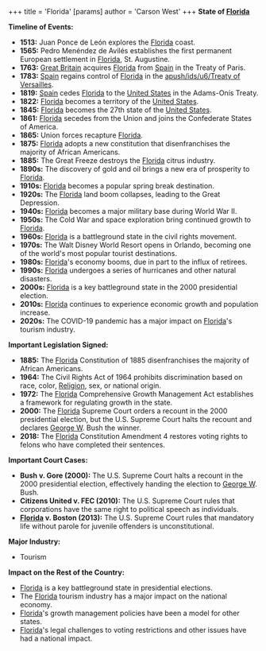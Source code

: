 +++
 title = 'Florida'
[params]
	author = 'Carson West'
+++
**State of [Florida](./../florida/)**

**Timeline of Events:**

* **1513:** Juan Ponce de León explores the [Florida](./../florida/) coast.
* **1565:** Pedro Menéndez de Avilés establishes the first permanent European settlement in [Florida](./../florida/), St. Augustine.
* **1763:** [Great Britain](./../great-britain/) acquires [Florida](./../florida/) from [Spain](./../spain/) in the Treaty of Paris.
* **1783:** [Spain](./../spain/) regains control of [Florida](./../florida/) in the [apush/ids/u6/Treaty of Versailles](./../apush/ids/u6/treaty-of-versailles/).
* **1819:** [Spain](./../spain/) cedes [Florida](./../florida/) to the [United States](./../united-states/) in the Adams-Onís Treaty.
* **1822:** [Florida](./../florida/) becomes a territory of the [United States](./../united-states/).
* **1845:** [Florida](./../florida/) becomes the 27th state of the [United States](./../united-states/).
* **1861:** [Florida](./../florida/) secedes from the Union and joins the Confederate States of America.
* **1865:** Union forces recapture [Florida](./../florida/).
* **1875:** [Florida](./../florida/) adopts a new constitution that disenfranchises the majority of African Americans.
* **1885:** The Great Freeze destroys the [Florida](./../florida/) citrus industry.
* **1890s:** The discovery of gold and oil brings a new era of prosperity to [Florida](./../florida/).
* **1910s:** [Florida](./../florida/) becomes a popular spring break destination.
* **1920s:** The [Florida](./../florida/) land boom collapses, leading to the Great Depression.
* **1940s:** [Florida](./../florida/) becomes a major military base during World War II.
* **1950s:** The Cold War and space exploration bring continued growth to [Florida](./../florida/).
* **1960s:** [Florida](./../florida/) is a battleground state in the civil rights movement.
* **1970s:** The Walt Disney World Resort opens in Orlando, becoming one of the world's most popular tourist destinations.
* **1980s:** [Florida](./../florida/)'s economy booms, due in part to the influx of retirees.
* **1990s:** [Florida](./../florida/) undergoes a series of hurricanes and other natural disasters.
* **2000s:** [Florida](./../florida/) is a key battleground state in the 2000 presidential election.
* **2010s:** [Florida](./../florida/) continues to experience economic growth and population increase.
* **2020s:** The COVID-19 pandemic has a major impact on [Florida](./../florida/)'s tourism industry.

**Important Legislation Signed:**

* **1885:** The [Florida](./../florida/) Constitution of 1885 disenfranchises the majority of African Americans.
* **1964:** The Civil Rights Act of 1964 prohibits discrimination based on race, color, [Religion](./../religion/), sex, or national origin.
* **1972:** The [Florida](./../florida/) Comprehensive Growth Management Act establishes a framework for regulating growth in the state.
* **2000:** The [Florida](./../florida/) Supreme Court orders a recount in the 2000 presidential election, but the U.S. Supreme Court halts the recount and declares [George W](./../george-w/). Bush the winner.
* **2018:** The [Florida](./../florida/) Constitution Amendment 4 restores voting rights to felons who have completed their sentences.

**Important Court Cases:**

* **Bush v. Gore (2000):** The U.S. Supreme Court halts a recount in the 2000 presidential election, effectively handing the election to [George W](./../george-w/). Bush.
* **Citizens United v. FEC (2010):** The U.S. Supreme Court rules that corporations have the same right to political speech as individuals.
* **[Florida](./../florida/) v. Boston (2013):** The U.S. Supreme Court rules that mandatory life without parole for juvenile offenders is unconstitutional.

**Major Industry:**

* Tourism

**Impact on the Rest of the Country:**

* [Florida](./../florida/) is a key battleground state in presidential elections.
* The [Florida](./../florida/) tourism industry has a major impact on the national economy.
* [Florida](./../florida/)'s growth management policies have been a model for other states.
* [Florida](./../florida/)'s legal challenges to voting restrictions and other issues have had a national impact.